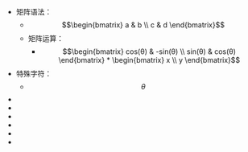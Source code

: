 - 矩阵语法：
	- $$\begin{bmatrix}
	  a & b \\
	  c & d
	  \end{bmatrix}$$
	- 矩阵运算：
		- $$\begin{bmatrix}
		  cos(θ) & -sin(θ) \\
		  sin(θ) & cos(θ)
		  \end{bmatrix} * \begin{bmatrix}
		  x \\ y \end{bmatrix}$$
- 特殊字符：
	- $$\theta$$
-
-
-
-
-
-